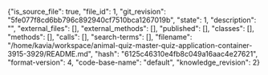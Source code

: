 {"is_source_file": true, "file_id": 1, "git_revision": "5fe077f8cd6bb796c892940cf7510bca1267019b", "state": 1, "description": "", "external_files": [], "external_methods": [], "published": [], "classes": [], "methods": [], "calls": [], "search-terms": [], "filename": "/home/kavia/workspace/animal-quiz-master-quiz-application-container-3915-3929/README.md", "hash": "6125c46310e4fb8c049a16aac4e27621", "format-version": 4, "code-base-name": "default", "knowledge_revision": 2}